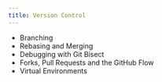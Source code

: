 ```yaml
---
title: Version Control
---
```


* Branching
* Rebasing and Merging
* Debugging with Git Bisect
* Forks, Pull Requests and the GitHub Flow
* Virtual Environments
